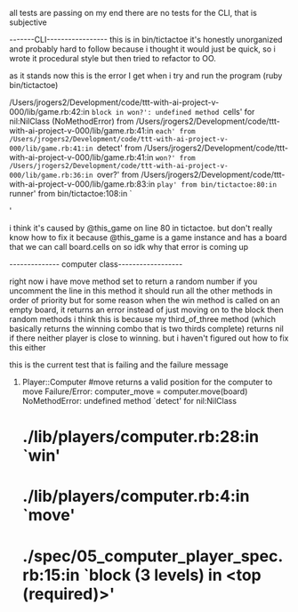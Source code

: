 all tests are passing on my end
there are no tests for the CLI, that is subjective 


-------CLI-----------------
this is in bin/tictactoe
it's honestly unorganized and probably hard to follow because i thought it would just be quick, so i wrote it procedural style but then tried to refactor to OO.

as it stands now this is the error I get when i try and run the program (ruby bin/tictactoe)

/Users/jrogers2/Development/code/ttt-with-ai-project-v-000/lib/game.rb:42:in `block in won?': undefined method `cells' for nil:NilClass (NoMethodError)
  from /Users/jrogers2/Development/code/ttt-with-ai-project-v-000/lib/game.rb:41:in `each'
  from /Users/jrogers2/Development/code/ttt-with-ai-project-v-000/lib/game.rb:41:in `detect'
  from /Users/jrogers2/Development/code/ttt-with-ai-project-v-000/lib/game.rb:41:in `won?'
  from /Users/jrogers2/Development/code/ttt-with-ai-project-v-000/lib/game.rb:36:in `over?'
  from /Users/jrogers2/Development/code/ttt-with-ai-project-v-000/lib/game.rb:83:in `play'
  from bin/tictactoe:80:in `runner'
  from bin/tictactoe:108:in `<main>'

  i think it's caused by @this_game on line 80 in tictactoe. but don't really know how to fix it because @this_game is a game instance and has a board that we can call board.cells on so idk why that error is coming up

--------------  computer class------------------

right now i have move method set to return a random number
if you uncomment the line in this method it should run all the other methods in order of priority
but for some reason when the win method is called on an empty board, it returns an error instead of just moving on to the block then random methods
i think this is because my third_of_three method (which basically returns the winning combo that is two thirds complete) returns nil if there neither player is close to winning. 
but i haven't figured out how to fix this either

this is the current test that is failing and the failure message


  1) Player::Computer #move returns a valid position for the computer to move
     Failure/Error: computer_move = computer.move(board)
     NoMethodError:
       undefined method `detect' for nil:NilClass
     # ./lib/players/computer.rb:28:in `win'
     # ./lib/players/computer.rb:4:in `move'
     # ./spec/05_computer_player_spec.rb:15:in `block (3 levels) in <top (required)>'
